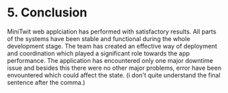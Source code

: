 # 5. Conclusion
MiniTwit web applciation has performed with satisfactory results. All parts of the systems have been stable and functional during the whole development stage. The team has created an effective way of deployment and coordination which played a significant role towards the app performance. The application has encountered only one major downtime issue and besides this there were no other major problems, error have been envountered which could affect the state.  (i don't quite understand the final sentence after the comma.)
